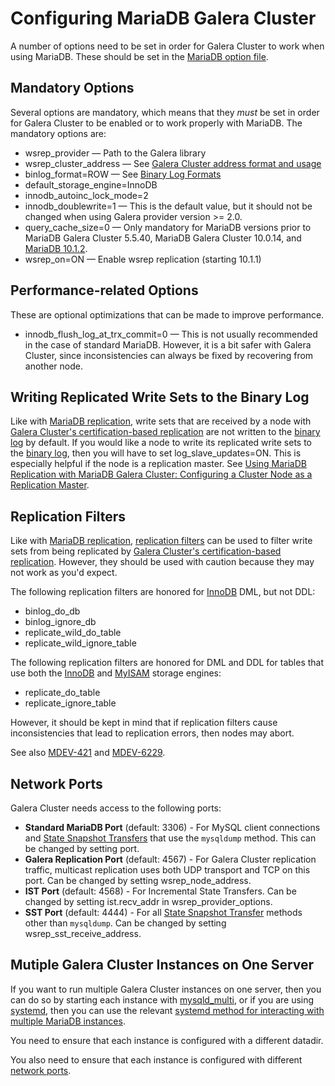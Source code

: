 # Configuring MariaDB Galera Cluster

A number of options need to be set in order for Galera Cluster to work when using MariaDB. These should be set in the [MariaDB option file](/mariadb-administration/getting-installing-and-upgrading-mariadb/configuring-mariadb-with-option-files).

## Mandatory Options

Several options are mandatory, which means that they *must* be set in order for Galera Cluster to be enabled or to work properly with MariaDB. The mandatory options are:

- <a undefined>wsrep_provider</a> — Path to the Galera library
- <a undefined>wsrep_cluster_address</a> — See [Galera Cluster address format and usage](/replication/galera-cluster/galera-cluster-address)
- <a undefined>binlog_format=ROW</a> — See [Binary Log Formats](/mariadb-administration/server-monitoring-logs/binary-log/binary-log-formats)
- <a undefined>default_storage_engine=InnoDB</a>
- <a undefined>innodb_autoinc_lock_mode=2</a>
- <a undefined>innodb_doublewrite=1</a> — This is the default value, but it should not be changed when using Galera provider version &gt;= 2.0.
- <a undefined>query_cache_size=0</a> — Only mandatory for MariaDB versions prior to MariaDB Galera Cluster 5.5.40, MariaDB Galera Cluster 10.0.14, and [MariaDB 10.1.2](/kb/en/mariadb-1012-release-notes/).
- <a undefined>wsrep_on=ON</a> — Enable wsrep replication (starting 10.1.1)

## Performance-related Options

These are optional optimizations that can be made to improve performance.

- <a undefined>innodb_flush_log_at_trx_commit=0</a> — This is not usually recommended in the case of standard MariaDB. However, it is a bit safer with Galera Cluster, since inconsistencies can always be fixed by recovering from another node.

## Writing Replicated Write Sets to the Binary Log

Like with [MariaDB replication](/kb/en/high-availability-performance-tuning-mariadb-replication/), write sets that are received by a node with [Galera Cluster's certification-based replication](/replication/galera-cluster/about-galera-replication) are not written to the [binary log](/mariadb-administration/server-monitoring-logs/binary-log) by default. If you would like a node to write its replicated write sets to the [binary log](/mariadb-administration/server-monitoring-logs/binary-log), then you will have to set <a undefined>log_slave_updates=ON</a>. This is especially helpful if the node is a replication master. See [Using MariaDB Replication with MariaDB Galera Cluster: Configuring a Cluster Node as a Replication Master](https://mariadb.com/kb/en/library/using-mariadb-replication-with-mariadb-galera-cluster-using-mariadb-replica/#configuring-a-cluster-node-as-a-replication-master).

## Replication Filters

Like with [MariaDB replication](/kb/en/high-availability-performance-tuning-mariadb-replication/), [replication filters](/replication/standard-replication/replication-filters) can be used to filter write sets from being replicated by [Galera Cluster's certification-based replication](/replication/galera-cluster/about-galera-replication). However, they should be used with caution because they may not work as you'd expect.

The following replication filters are honored for [InnoDB](/columns-storage-engines-and-plugins/storage-engines/innodb) DML, but not DDL:

- <a undefined>binlog_do_db</a>
- <a undefined>binlog_ignore_db</a>
- <a undefined>replicate_wild_do_table</a>
- <a undefined>replicate_wild_ignore_table</a>

The following replication filters are honored for DML and DDL for tables that use both the [InnoDB](/columns-storage-engines-and-plugins/storage-engines/innodb) and [MyISAM](/columns-storage-engines-and-plugins/storage-engines/myisam-storage-engine) storage engines:

- <a undefined>replicate_do_table</a>
- <a undefined>replicate_ignore_table</a>

However, it should be kept in mind that if replication filters cause inconsistencies that lead to replication errors, then nodes may abort.

See also [MDEV-421](https://jira.mariadb.org/browse/MDEV-421) and [MDEV-6229](https://jira.mariadb.org/browse/MDEV-6229).

## Network Ports

Galera Cluster needs access to the following ports:

- <strong>Standard MariaDB Port</strong> (default: 3306) - For MySQL client connections and [State Snapshot Transfers](/replication/galera-cluster/state-snapshot-transfers-ssts-in-galera-cluster/introduction-to-state-snapshot-transfers-ssts) that use the `mysqldump` method. This can be changed by setting <a undefined>port</a>.
- <strong>Galera Replication Port</strong> (default: 4567) - For Galera Cluster replication traffic, multicast replication uses both UDP transport and TCP on this port. Can be changed by setting <a undefined>wsrep_node_address</a>.
- <strong>IST Port</strong> (default: 4568) - For Incremental State Transfers. Can be changed by setting <a undefined>ist.recv_addr</a> in <a undefined>wsrep_provider_options</a>.
- <strong>SST Port</strong> (default: 4444) - For all [State Snapshot Transfer](/replication/galera-cluster/state-snapshot-transfers-ssts-in-galera-cluster/introduction-to-state-snapshot-transfers-ssts) methods other than `mysqldump`. Can be changed by setting <a undefined>wsrep_sst_receive_address</a>.

## Mutiple Galera Cluster Instances on One Server

If you want to run multiple Galera Cluster instances on one server, then you can do so by starting each instance with [mysqld_multi](/mariadb-administration/getting-installing-and-upgrading-mariadb/starting-and-stopping-mariadb/mysqld_multi), or if you are using [systemd](/mariadb-administration/getting-installing-and-upgrading-mariadb/starting-and-stopping-mariadb/systemd), then you can use the relevant [systemd method for interacting with multiple MariaDB instances](/kb/en/systemd/#interacting-with-multiple-mariadb-server-processes).

You need to ensure that each instance is configured with a different <a undefined>datadir</a>.

You also need to ensure that each instance is configured with different [network ports](#network-ports).